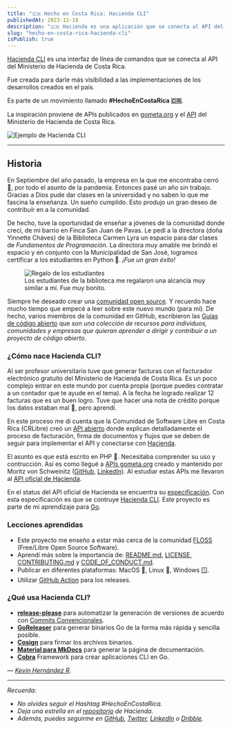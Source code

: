 ```yaml
---
title: "🇨🇷 Hecho en Costa Rica: Hacienda CLI"
publishedAt: 2023-12-18
description: "🇨🇷 Hacienda es una aplicación que se conecta al API del Ministerio de Hacienda de Costa Rica."
slug: "hecho-en-costa-rica-hacienda-cli"
isPublish: true
---
```


[Hacienda CLI](https://kevinah95.github.io/hacienda) es una interfaz de línea de comandos que se conecta al API del Ministerio de Hacienda de Costa Rica.

Fue creada para darle más visibilidad a las implementaciones de los desarrollos creados en el país.

Es parte de un movimiento llamado **#HechoEnCostaRica 🇨🇷**.

La inspiración proviene de APIs publicados en [gometa.org](https://apis.gometa.org) y el [API](https://api.hacienda.go.cr/status) del Ministerio de Hacienda de Costa Rica.

![Ejemplo de Hacienda CLI](https://dev-to-uploads.s3.amazonaws.com/uploads/articles/17vmyhgf0utkwrcnyrap.gif)

---

## Historia

En Septiembre del año pasado, la empresa en la que me encontraba cerró 🥲, por todo el asunto de la pandemia. Entonces pasé un año sin trabajo. Gracias a Dios pude dar clases en la universidad y no saben lo que me fascina la enseñanza. Un sueño cumplido. Esto produjo un gran deseo de contribuír en a la comunidad.

De hecho, tuve la oportunidad de enseñar a jóvenes de la comunidad donde crecí, de mi barrio en Finca San Juan de Pavas. Le pedí a la directora (doña Yinnette Cháves) de la Biblioteca Carmen Lyra un espacio para dar clases de *Fundamentos de Programación*. La directora muy amable me brindó el espacio y en conjunto con la Municipalidad de San José, logramos certificar a los estudiantes en Python 🐍. *¡Fue un gran éxito!*

<figure>
  <img alt="Regalo de los estudiantes" src="https://dev-to-uploads.s3.amazonaws.com/uploads/articles/rjyjkdht8pbb5qg8u2ns.jpeg">
  <figcaption>Los estudiantes de la biblioteca me regalaron una alcancía muy similar a mí. Fue muy bonito.</figcaption>
</figure>

Siempre he deseado crear una [comunidad open source](https://opensource.guide/es/building-community). Y recuerdo hace mucho tiempo que empecé a leer sobre este nuevo mundo (para mí). De hecho, varios miembros de la comunidad en GitHub, escribieron las [Guías de código abierto](https://opensource.guide/es/) que *son una colección de recursos para individuos, comunidades y empresas que quieran aprender a dirigir y contribuir a un proyecto de código abierto*.

### ¿Cómo nace Hacienda CLI?

Al ser profesor universitario tuve que generar facturas con el facturador electrónico gratuito del Ministerio de Hacienda de Costa Rica. Es un poco complejo entrar en este mundo por cuenta propia (porque puedes contratar a un contador que te ayude en el tema). A la fecha he logrado realizar 12 facturas que es un buen logro. Tuve que hacer una nota de crédito porque los datos estaban mal 🥲, pero aprendí.

En este proceso me di cuenta que la Comunidad de Software Libre en Costa Rica (CRLibre) creó un [API abierto](https://crlibre.org/factura-electronica/) donde explican detalladamente el proceso de facturación, firma de documentos y flujos que se deben de seguir para implementar el API y conectarse con [Hacienda](https://www.hacienda.go.cr).

El asunto es que está escrito en PHP 🫠. Necesitaba comprender su uso y contrucción. Así es como llegué a [APIs gometa.org](https://apis.gometa.org) creado y mantenido por Moritz von Schweinitz ([GitHub](https://github.com/schweini), [LinkedIn](https://www.linkedin.com/in/moritz-von-schweinitz-79832086/)). Al estudiar estas APIs me llevaron al [API oficial de Hacienda](https://api.hacienda.go.cr/status).

En el status del API oficial de Hacienda se encuentra su [especificación](https://bit.ly/2McNcpX). Con esta especificación es que se contruye [Hacienda CLI](https://kevinah95.github.io/hacienda/). Este proyecto es parte de mi aprendizaje para [Go](https://go.dev).

### Lecciones aprendidas

- Este proyecto me enseño a estar más cerca de la comunidad [FLOSS](https://www.gnu.org/philosophy/floss-and-foss.en.html) (Free/Libre Open Source Software).
- Aprendí más sobre la importancia de: [README.md](https://opensource.guide/es/starting-a-project/#escribiendo-un-readme), [LICENSE](https://opensource.org/licenses/), [CONTRIBUTING.md](https://opensource.guide/es/starting-a-project/#escribiendo-las-pautas-para-contribuir) y [CODE_OF_CONDUCT.md](https://opensource.guide/es/starting-a-project/#estableciendo-un-c%C3%B3digo-de-conducta).
- Publicar en diferentes plataformas: MacOS 🍏, Linux 🐧, Windows 🪟.
- Utilizar [GitHub Action](https://github.com/kevinah95/hacienda/tree/main/.github/workflows) para los releases.

### ¿Qué usa Hacienda CLI?

- **[release-please](https://github.com/googleapis/release-please)** para automatizar la generación de versiones de acuerdo con [Commits Convencionales](https://www.conventionalcommits.org/es/v1.0.0/).
- **[GoReleaser](https://github.com/goreleaser/goreleaser)** para generar binarios Go de la forma más rápida y sencilla posible.
- **[Cosign](https://github.com/sigstore/cosign)** para firmar los archivos binarios.
- **[Material para MkDocs](https://squidfunk.github.io/mkdocs-material/)** para generar la página de documentación.
- **[Cobra](https://cobra.dev/)** Framework para crear aplicaciones CLI en Go.

— *[Kevin Hernández R](https://github.com/kevinah95).*

---

*Recuerda:*

- *No olvides seguir el Hashtag #HechoEnCostaRica.*
- *Deja una estrella en el [repositorio](https://github.com/kevinah95/hacienda) de Hacienda.*
- *Además, puedes seguirme en [GitHub](https://github.com/kevinah95), [Twitter](https://twitter.com/kevinah95), [LinkedIn](https://www.linkedin.com/in/kevinah95) o [Dribble](https://dribbble.com/kevinah95).*
